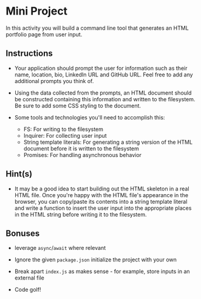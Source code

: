 # Mini Project

In this activity you will build a command line tool that generates an HTML portfolio page from user input.

## Instructions

- Your application should prompt the user for information such as their name, location, bio, LinkedIn URL and GitHub URL. Feel free to add any additional prompts you think of.

- Using the data collected from the prompts, an HTML document should be constructed containing this information and written to the filesystem. Be sure to add some CSS styling to the document.

- Some tools and technologies you'll need to accomplish this:

  - FS: For writing to the filesystem
  - Inquirer: For collecting user input
  - String template literals: For generating a string version of the HTML document before it is written to the filesystem
  - Promises: For handling asynchronous behavior

## Hint(s)

- It may be a good idea to start building out the HTML skeleton in a real HTML file. Once you're happy with the HTML file's appearance in the browser, you can copy/paste its contents into a string template literal and write a function to insert the user input into the appropriate places in the HTML string before writing it to the filesystem.

## Bonuses

- leverage `async`/`await` where relevant

- Ignore the given `package.json` initialize the project with your own

- Break apart `index.js` as makes sense - for example, store inputs in an external file

- Code golf!
